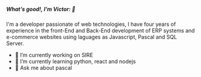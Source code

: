 ##### What's good!, I'm Victor: 👋

I'm a developer passionate of web technologies, I have four years of experience in the front-End and Back-End development of ERP systems and e-commerce websites using laguages as Javascript, Pascal and SQL Server.


- 🔭 I’m currently working on SIRE
- 🌱 I’m currently learning python, react and nodejs
- 💬 Ask me about pascal




